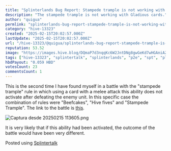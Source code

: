 ```yaml
---
title: "Splinterlands Bug Report: Stampede trample is not working with Gladious cards"
description: "The stampede trample is not working with Gladious cards."
author: "quigua"
permlink: "splinterlands-bug-report-stampede-trample-is-not-working-with-gladious-cards"
category: "hive-13323"
created: "2025-02-15T20:02:57.000Z"
lastUpdate: "2025-02-15T20:02:57.000Z"
url: "/hive-13323/@quigua/splinterlands-bug-report-stampede-trample-is-not-working-with-gladious-cards"
reputation: 53.52
image: "https://images.hive.blog/DQmaP7d3nqqKc6W2JntDNg8gwGeKd7wHGAniAZTQGradb7o/Captura%20desde%202025-02-15%2011-36-05.png"
tags: ["hive-13323", "splintertalk", "splinterlands", "p2e", "spt", "play2earn", "gaming", "hive", "hivegaming", "thgaming"]
hbdPayout: "0.059 HBD"
votesCount: 23
commentsCount: 1
---
```


This is the second time I have found myself in a battle with the "stampede trample" rule in which using a card with a melee attack this ability does not activate after defeating the enemy unit. 
In this specific case the combination of rules were "Beefcakes", "Hive fives" and "Stampede Trample". The link to the battle is [this](https://splinterlands.com/battle/sl_e5ddec31993c37ecdc19b6d9b3fae269?ref=quigua).


![Captura desde 20250215 113605.png](https://images.hive.blog/DQmaP7d3nqqKc6W2JntDNg8gwGeKd7wHGAniAZTQGradb7o/Captura%20desde%202025-02-15%2011-36-05.png)

It is very likely that if this ability had been activated, the outcome of the battle would have been very different.

Posted using [Splintertalk](https://www.splintertalk.io/@quigua/splinterlands-bug-report-stampede-trample-is-not-working-with-gladious-cards)